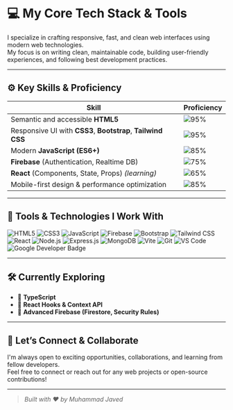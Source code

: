 # 💻 My Core Tech Stack & Tools

I specialize in crafting responsive, fast, and clean web interfaces using modern web technologies.  
My focus is on writing clean, maintainable code, building user-friendly experiences, and following best development practices.

---

## ⚙️ Key Skills & Proficiency

| Skill                                              | Proficiency |
|---------------------------------------------------|-------------|
| Semantic and accessible **HTML5**                 | ![95%](https://progress-bar.dev/95/?title=A+&color=4CAF50) |
| Responsive UI with **CSS3**, **Bootstrap**, **Tailwind CSS** | ![95%](https://progress-bar.dev/95/?title=A+&color=4CAF50) |
| Modern **JavaScript (ES6+)**                      | ![85%](https://progress-bar.dev/85/?title=A&color=2196F3) |
| **Firebase** (Authentication, Realtime DB)        | ![75%](https://progress-bar.dev/75/?title=B+&color=FFC107) |
| **React** (Components, State, Props) *(learning)* | ![65%](https://progress-bar.dev/65/?title=B&color=FF9800) |
| Mobile-first design & performance optimization    | ![85%](https://progress-bar.dev/85/?title=A&color=2196F3) |

---

## 🚀 Tools & Technologies I Work With

<p align="left">
  <img src="https://img.shields.io/badge/HTML5-E34F26?style=for-the-badge&logo=html5&logoColor=white" alt="HTML5"/>
  <img src="https://img.shields.io/badge/CSS3-1572B6?style=for-the-badge&logo=css3&logoColor=white" alt="CSS3"/>
  <img src="https://img.shields.io/badge/JavaScript-F7DF1E?style=for-the-badge&logo=javascript&logoColor=black" alt="JavaScript"/>
  <img src="https://img.shields.io/badge/Firebase-FFCA28?style=for-the-badge&logo=firebase&logoColor=black" alt="Firebase"/>
  <img src="https://img.shields.io/badge/Bootstrap-563D7C?style=for-the-badge&logo=bootstrap&logoColor=white" alt="Bootstrap"/>
  <img src="https://img.shields.io/badge/Tailwind_CSS-38B2AC?style=for-the-badge&logo=tailwind-css&logoColor=white" alt="Tailwind CSS"/>
  <img src="https://img.shields.io/badge/React-20232A?style=for-the-badge&logo=react&logoColor=61DAFB" alt="React"/>
  <img src="https://img.shields.io/badge/Node.js-339933?style=for-the-badge&logo=nodedotjs&logoColor=white" alt="Node.js"/>
  <img src="https://img.shields.io/badge/Express.js-000000?style=for-the-badge&logo=express&logoColor=white" alt="Express.js"/>
  <img src="https://img.shields.io/badge/MongoDB-47A248?style=for-the-badge&logo=mongodb&logoColor=white" alt="MongoDB"/>
  <img src="https://img.shields.io/badge/Vite-646CFF?style=for-the-badge&logo=vite&logoColor=white" alt="Vite"/>
  <img src="https://img.shields.io/badge/Git-F05032?style=for-the-badge&logo=git&logoColor=white" alt="Git"/>
  <img src="https://img.shields.io/badge/VS_Code-007ACC?style=for-the-badge&logo=visual-studio-code&logoColor=white" alt="VS Code"/>
  <img src="https://img.shields.io/badge/Google%20Developer-4285F4?style=for-the-badge&logo=google&logoColor=white" alt="Google Developer Badge"/>
</p>

---

## 🛠️ Currently Exploring

- 🔵 **TypeScript**
- 🔵 **React Hooks & Context API**
- 🔵 **Advanced Firebase (Firestore, Security Rules)**

---

## 🤝 Let’s Connect & Collaborate

I'm always open to exciting opportunities, collaborations, and learning from fellow developers.  
Feel free to connect or reach out for any web projects or open-source contributions!

---

> _Built with ❤️ by Muhammad Javed_
